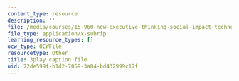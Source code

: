 ```yaml
---
content_type: resource
description: ''
file: /media/courses/15-960-new-executive-thinking-social-impact-technology-projects-fall-2017-spring-2018/72de599fb1d270593a84bd432999c17f_HaySEpWEsdU.srt
file_type: application/x-subrip
learning_resource_types: []
ocw_type: OCWFile
resourcetype: Other
title: 3play caption file
uid: 72de599f-b1d2-7059-3a84-bd432999c17f
---
```

